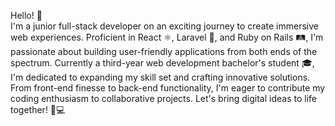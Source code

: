 Hello! 👋 
<br/>
I'm a junior full-stack developer on an exciting journey to create immersive web experiences. Proficient in React ⚛️, Laravel 🚀, and Ruby on Rails 🛤️, I'm passionate about building user-friendly applications from both ends of the spectrum. 
Currently a third-year web development bachelor's student 🎓, I'm dedicated to expanding my skill set and crafting innovative solutions. From front-end finesse to back-end functionality, I'm eager to contribute my coding enthusiasm to collaborative projects. 
Let's bring digital ideas to life together! 🌟💻
